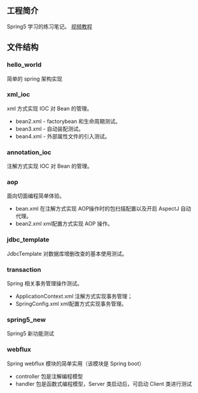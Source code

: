 ## 工程简介

Spring5 学习的练习笔记。
[视频教程](https://www.bilibili.com/video/BV1Vf4y127N5?p=1)

## 文件结构

### hello_world 

简单的 spring 架构实现

### xml_ioc 

xml 方式实现 IOC 对 Bean 的管理。
+ bean2.xml - factorybean 和生命周期测试。
+ bean3.xml - 自动装配测试。
+ bean4.xml - 外部属性文件的引入测试。

### annotation_ioc

注解方式实现 IOC 对 Bean 的管理。

### aop

面向切面编程简单体验。
- bean.xml 在注解方式实现 AOP操作时的包扫描配置以及开启 AspectJ 自动代理。
- bean2.xml xml配置方式实现 AOP 操作。

### jdbc_template

JdbcTemplate 对数据库增删改查的基本使用测试。

### transaction

Spring 相关事务管理操作测试。
- ApplicationContext.xml 注解方式实现事务管理；
- SpringConfig.xml xml配置方式实现事务管理。

### spring5_new

Spring5 新功能测试

### webflux

Spring webflux 模块的简单实用（该模块是 Spring boot）
- controller 包是注解编程模型
- handler 包是函数式编程模型，Server 类启动后，可启动 Client 类进行测试
